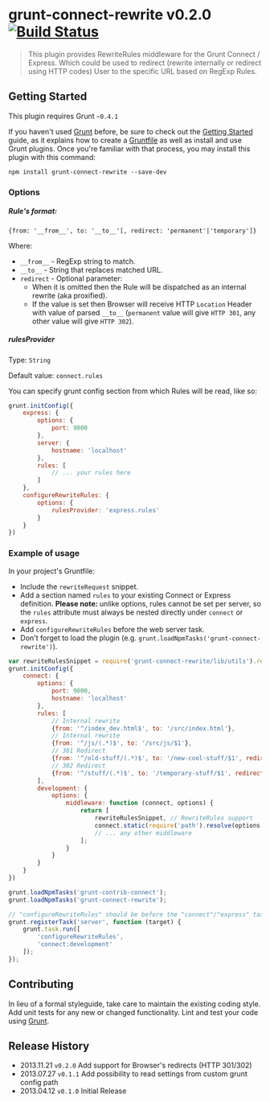 # grunt-connect-rewrite v0.2.0 [![Build Status](https://travis-ci.org/viart/grunt-connect-rewrite.png?branch=master)](https://travis-ci.org/viart/grunt-connect-rewrite)

> This plugin provides RewriteRules middleware for the Grunt Connect / Express.
> Which could be used to redirect (rewrite internally or redirect using HTTP codes) User to the specific URL based on RegExp Rules.

## Getting Started
This plugin requires Grunt `~0.4.1`

If you haven't used [Grunt](http://gruntjs.com/) before, be sure to check out the [Getting Started](http://gruntjs.com/getting-started) guide, as it explains how to create a [Gruntfile](http://gruntjs.com/sample-gruntfile) as well as install and use Grunt plugins. Once you're familiar with that process, you may install this plugin with this command:

```shell
npm install grunt-connect-rewrite --save-dev
```

### Options

##### Rule's format:

`{from: '__from__', to: '__to__'[, redirect: 'permanent'|'temporary']}`

Where:
* `__from__` - RegExp string to match.
* `__to__` - String that replaces matched URL.
* `redirect` - Optional parameter:
    * When it is omitted then the Rule will be dispatched as an internal rewrite (aka proxified).
    * If the value is set then Browser will receive HTTP `Location` Header with value of parsed `__to__` (`permanent` value will give `HTTP 301`, any other value will give `HTTP 302`).

##### rulesProvider
Type: `String`

Default value: `connect.rules`

You can specify grunt config section from which Rules will be read, like so:

```js
grunt.initConfig({
    express: {
        options: {
            port: 9000
        },
        server: {
            hostname: 'localhost'
        },
        rules: [
            // ... your rules here
        ]
    },
    configureRewriteRules: {
        options: {
            rulesProvider: 'express.rules'
        }
    }
})
```

### Example of usage
In your project's Gruntfile:
* Include the `rewriteRequest` snippet.
* Add a section named `rules` to your existing Connect or Express definition.
    **Please note:** unlike options, rules cannot be set per server, so the `rules` attribute must always be nested directly under `connect` or `express`.
* Add `configureRewriteRules` before the web server task.
* Don't forget to load the plugin (e.g. `grunt.loadNpmTasks('grunt-connect-rewrite')`).

```js
var rewriteRulesSnippet = require('grunt-connect-rewrite/lib/utils').rewriteRequest;
grunt.initConfig({
    connect: {
        options: {
            port: 9000,
            hostname: 'localhost'
        },
        rules: [
            // Internal rewrite
            {from: '^/index_dev.html$', to: '/src/index.html'},
            // Internal rewrite
            {from: '^/js/(.*)$', to: '/src/js/$1'},
            // 301 Redirect
            {from: '^/old-stuff/(.*)$', to: '/new-cool-stuff/$1', redirect: 'permanent'},
            // 302 Redirect
            {from: '^/stuff/(.*)$', to: '/temporary-stuff/$1', redirect: 'temporary'}
        ],
        development: {
            options: {
                middleware: function (connect, options) {
                    return [
                        rewriteRulesSnippet, // RewriteRules support
                        connect.static(require('path').resolve(options.base)) // mount filesystem
                        // ... any other middleware
                    ];
                }
            }
        }
    }
})

grunt.loadNpmTasks('grunt-contrib-connect');
grunt.loadNpmTasks('grunt-connect-rewrite');

// "configureRewriteRules" should be before the "connect"/"express" task
grunt.registerTask('server', function (target) {
    grunt.task.run([
        'configureRewriteRules',
        'connect:development'
    ]);
});
```

## Contributing
In lieu of a formal styleguide, take care to maintain the existing coding style. Add unit tests for any new or changed functionality. Lint and test your code using [Grunt](http://gruntjs.com/).

## Release History
* 2013.11.21 `v0.2.0` Add support for Browser's redirects (HTTP 301/302)
* 2013.07.27 `v0.1.1` Add possibility to read settings from custom grunt config path
* 2013.04.12 `v0.1.0` Initial Release
